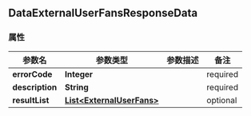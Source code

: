 <a name="DataExternalUserFansResponseData"></a>
## DataExternalUserFansResponseData
### 属性
参数名 | 参数类型 | 参数描述 | 备注
------------ | ------------- | ------------- | -------------
**errorCode** | **Integer** |  |  required 
**description** | **String** |  |  required 
**resultList** | [**List&lt;ExternalUserFans&gt;**](#ExternalUserFans) |  |  optional



<markdown src="./ExternalUserFans.md"/>
